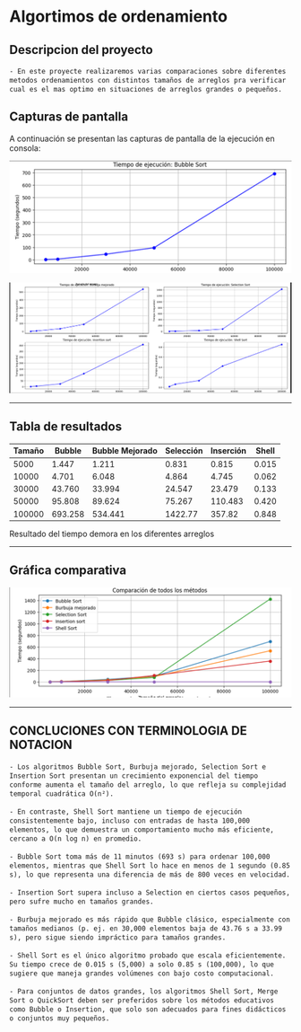  # Algortimos de ordenamiento

## Descripcion del proyecto

    - En este proyecte realizaremos varias comparaciones sobre diferentes metodos ordenamientos con distintos tamaños de arreglos pra verificar cual es el mas optimo en situaciones de arreglos grandes o pequeños.

## Capturas de pantalla

A continuación se presentan las capturas de pantalla de la ejecución en consola:

![alt text](imagen23.png)

![alt text](image-1.png)

--- 

## Tabla de resultados

| Tamaño   | Bubble | Bubble Mejorado | Selección | Inserción | Shell |
|----------|--------|-----------------|-----------|-----------|-------|
| 5000     | 1.447  | 1.211           | 0.831     | 0.815     | 0.015 |
| 10000    | 4.701  | 6.048           | 4.864     | 4.745     | 0.062 |
| 30000    | 43.760 | 33.994          | 24.547    | 23.479    | 0.133 |
| 50000    | 95.808 | 89.624          | 75.267    | 110.483   | 0.420 |
| 100000   | 693.258| 534.441         | 1422.77   | 357.82    | 0.848 |

Resultado del tiempo demora en los diferentes arreglos

---

## Gráfica comparativa

![alt text](imagen21.png)

---

##  CONCLUCIONES CON TERMINOLOGIA DE NOTACION 

    - Los algoritmos Bubble Sort, Burbuja mejorado, Selection Sort e Insertion Sort presentan un crecimiento exponencial del tiempo conforme aumenta el tamaño del arreglo, lo que refleja su complejidad temporal cuadrática O(n²).

    - En contraste, Shell Sort mantiene un tiempo de ejecución consistentemente bajo, incluso con entradas de hasta 100,000 elementos, lo que demuestra un comportamiento mucho más eficiente, cercano a O(n log n) en promedio.

    - Bubble Sort toma más de 11 minutos (693 s) para ordenar 100,000 elementos, mientras que Shell Sort lo hace en menos de 1 segundo (0.85 s), lo que representa una diferencia de más de 800 veces en velocidad.

    - Insertion Sort supera incluso a Selection en ciertos casos pequeños, pero sufre mucho en tamaños grandes.

    - Burbuja mejorado es más rápido que Bubble clásico, especialmente con tamaños medianos (p. ej. en 30,000 elementos baja de 43.76 s a 33.99 s), pero sigue siendo impráctico para tamaños grandes.

    - Shell Sort es el único algoritmo probado que escala eficientemente. Su tiempo crece de 0.015 s (5,000) a solo 0.85 s (100,000), lo que sugiere que maneja grandes volúmenes con bajo costo computacional.

    - Para conjuntos de datos grandes, los algoritmos Shell Sort, Merge Sort o QuickSort deben ser preferidos sobre los métodos educativos como Bubble o Insertion, que solo son adecuados para fines didácticos o conjuntos muy pequeños.